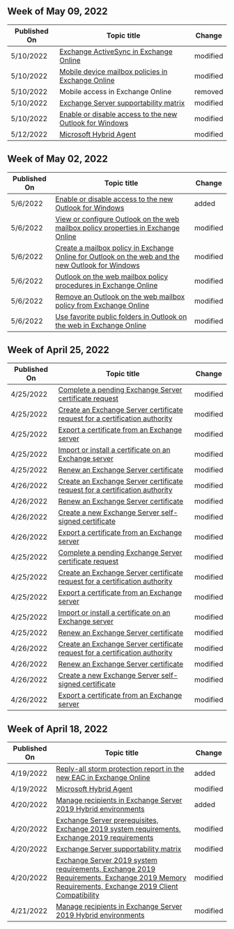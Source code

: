 <!-- This file is generated automatically each week. Changes made to this file will be overwritten.-->



## Week of May 09, 2022


| Published On |Topic title | Change |
|------|------------|--------|
| 5/10/2022 | [Exchange ActiveSync in Exchange Online](/Exchange/clients-and-mobile-in-exchange-online/exchange-activesync/exchange-activesync) | modified |
| 5/10/2022 | [Mobile device mailbox policies in Exchange Online](/Exchange/clients-and-mobile-in-exchange-online/exchange-activesync/mobile-device-mailbox-policies) | modified |
| 5/10/2022 | Mobile access in Exchange Online | removed |
| 5/10/2022 | [Exchange Server supportability matrix](/Exchange/plan-and-deploy/supportability-matrix?view=exchserver-2016) | modified |
| 5/10/2022 | [Enable or disable access to the new Outlook for Windows](/Exchange/clients-and-mobile-in-exchange-online/outlook-on-the-web/enable-disable-employee-access-new-outlook) | modified |
| 5/12/2022 | [Microsoft Hybrid Agent](/Exchange/hybrid-deployment/hybrid-agent) | modified |


## Week of May 02, 2022


| Published On |Topic title | Change |
|------|------------|--------|
| 5/6/2022 | [Enable or disable access to the new Outlook for Windows](/Exchange/clients-and-mobile-in-exchange-online/outlook-on-the-web/enable-disable-employee-access-new-outlook) | added |
| 5/6/2022 | [View or configure Outlook on the web mailbox policy properties in Exchange Online](/Exchange/clients-and-mobile-in-exchange-online/outlook-on-the-web/configure-outlook-web-app-mailbox-policy-properties) | modified |
| 5/6/2022 | [Create a mailbox policy in Exchange Online for Outlook on the web and the new Outlook for Windows](/Exchange/clients-and-mobile-in-exchange-online/outlook-on-the-web/create-outlook-web-app-mailbox-policy) | modified |
| 5/6/2022 | [Outlook on the web mailbox policy procedures in Exchange Online](/Exchange/clients-and-mobile-in-exchange-online/outlook-on-the-web/outlook-web-app-mailbox-policy-procedures) | modified |
| 5/6/2022 | [Remove an Outlook on the web mailbox policy from Exchange Online](/Exchange/clients-and-mobile-in-exchange-online/outlook-on-the-web/remove-outlook-web-app-mailbox-policy) | modified |
| 5/6/2022 | [Use favorite public folders in Outlook on the web in Exchange Online](/Exchange/collaboration-exo/public-folders/use-favorite-public-folders) | modified |


## Week of April 25, 2022


| Published On |Topic title | Change |
|------|------------|--------|
| 4/25/2022 | [Complete a pending Exchange Server certificate request](/Exchange/architecture/client-access/complete-pending-certificate-requests?view=exchserver-2016) | modified |
| 4/25/2022 | [Create an Exchange Server certificate request for a certification authority](/Exchange/architecture/client-access/create-ca-certificate-requests?view=exchserver-2016) | modified |
| 4/25/2022 | [Export a certificate from an Exchange server](/Exchange/architecture/client-access/export-certificates?view=exchserver-2016) | modified |
| 4/25/2022 | [Import or install a certificate on an Exchange server](/Exchange/architecture/client-access/import-certificates?view=exchserver-2016) | modified |
| 4/25/2022 | [Renew an Exchange Server certificate](/Exchange/architecture/client-access/renew-certificates?view=exchserver-2016) | modified |
| 4/26/2022 | [Create an Exchange Server certificate request for a certification authority](/Exchange/architecture/client-access/create-ca-certificate-requests?view=exchserver-2016) | modified |
| 4/26/2022 | [Renew an Exchange Server certificate](/Exchange/architecture/client-access/renew-certificates?view=exchserver-2016) | modified |
| 4/26/2022 | [Create a new Exchange Server self-signed certificate](/Exchange/architecture/client-access/create-self-signed-certificates?view=exchserver-2016) | modified |
| 4/26/2022 | [Export a certificate from an Exchange server](/Exchange/architecture/client-access/export-certificates?view=exchserver-2016) | modified |
| 4/25/2022 | [Complete a pending Exchange Server certificate request](/Exchange/architecture/client-access/complete-pending-certificate-requests?view=exchserver-2016) | modified |
| 4/25/2022 | [Create an Exchange Server certificate request for a certification authority](/Exchange/architecture/client-access/create-ca-certificate-requests?view=exchserver-2016) | modified |
| 4/25/2022 | [Export a certificate from an Exchange server](/Exchange/architecture/client-access/export-certificates?view=exchserver-2016) | modified |
| 4/25/2022 | [Import or install a certificate on an Exchange server](/Exchange/architecture/client-access/import-certificates?view=exchserver-2016) | modified |
| 4/25/2022 | [Renew an Exchange Server certificate](/Exchange/architecture/client-access/renew-certificates?view=exchserver-2016) | modified |
| 4/26/2022 | [Create an Exchange Server certificate request for a certification authority](/Exchange/architecture/client-access/create-ca-certificate-requests?view=exchserver-2016) | modified |
| 4/26/2022 | [Renew an Exchange Server certificate](/Exchange/architecture/client-access/renew-certificates?view=exchserver-2016) | modified |
| 4/26/2022 | [Create a new Exchange Server self-signed certificate](/Exchange/architecture/client-access/create-self-signed-certificates?view=exchserver-2016) | modified |
| 4/26/2022 | [Export a certificate from an Exchange server](/Exchange/architecture/client-access/export-certificates?view=exchserver-2016) | modified |


## Week of April 18, 2022


| Published On |Topic title | Change |
|------|------------|--------|
| 4/19/2022 | [Reply-all storm protection report in the new EAC in Exchange Online](/Exchange/monitoring/mail-flow-reports/reply-all-storm-protection-report) | added |
| 4/19/2022 | [Microsoft Hybrid Agent](/Exchange/hybrid-deployment/hybrid-agent) | modified |
| 4/20/2022 | [Manage recipients in Exchange Server 2019 Hybrid environments](/Exchange/manage-hybrid-exchange-recipients-with-management-tools) | added |
| 4/20/2022 | [Exchange Server prerequisites, Exchange 2019 system requirements, Exchange 2019 requirements](/Exchange/plan-and-deploy/prerequisites?view=exchserver-2016) | modified |
| 4/20/2022 | [Exchange Server supportability matrix](/Exchange/plan-and-deploy/supportability-matrix?view=exchserver-2016) | modified |
| 4/20/2022 | [Exchange Server 2019 system requirements, Exchange 2019 Requirements, Exchange 2019 Memory Requirements, Exchange 2019 Client Compatibility](/Exchange/plan-and-deploy/system-requirements?view=exchserver-2016) | modified |
| 4/21/2022 | [Manage recipients in Exchange Server 2019 Hybrid environments](/Exchange/manage-hybrid-exchange-recipients-with-management-tools) | modified |
